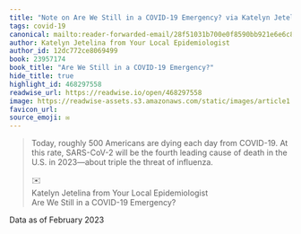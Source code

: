 ```yaml
---
title: "Note on Are We Still in a COVID-19 Emergency? via Katelyn Jetelina from Your Local Epidemiologist"
tags: covid-19
canonical: mailto:reader-forwarded-email/28f51031b700e0f8590bb921e6e6c886
author: Katelyn Jetelina from Your Local Epidemiologist
author_id: 12dc772ce8069499
book: 23957174
book_title: "Are We Still in a COVID-19 Emergency?"
hide_title: true
highlight_id: 468297558
readwise_url: https://readwise.io/open/468297558
image: https://readwise-assets.s3.amazonaws.com/static/images/article1.be68295a7e40.png
favicon_url: 
source_emoji: ✉️
---
```


> Today, roughly 500 Americans are dying each day from COVID-19. At this rate, SARS-CoV-2 will be the fourth leading cause of death in the U.S. in 2023—about triple the threat of influenza.
> <div class="quoteback-footer"><div class="quoteback-avatar"><span class="mini-emoji"> ✉️</span></div><div class="quoteback-metadata"><div class="metadata-inner"><span style="display:none">FROM:</span><div aria-label="Katelyn Jetelina from Your Local Epidemiologist" class="quoteback-author"> Katelyn Jetelina from Your Local Epidemiologist</div><div aria-label="Are We Still in a COVID-19 Emergency?" class="quoteback-title"> Are We Still in a COVID-19 Emergency?</div></div></div></div>

Data as of February 2023